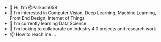 - 👋 Hi, I’m @Parkash058
- 👀 I’m interested in Computer Vision, Deep Learning, Machine Learning, Front End Design, Internet of Things
- 🌱 I’m currently learning  Data Science
- 💞️ I’m looking to collaborate on Industry 4.0 projects and research work
- 📫 How to reach me ...

<!---
Parkash058/Parkash058 is a ✨ special ✨ repository because its `README.md` (this file) appears on your GitHub profile.
You can click the Preview link to take a look at your changes.
--->
